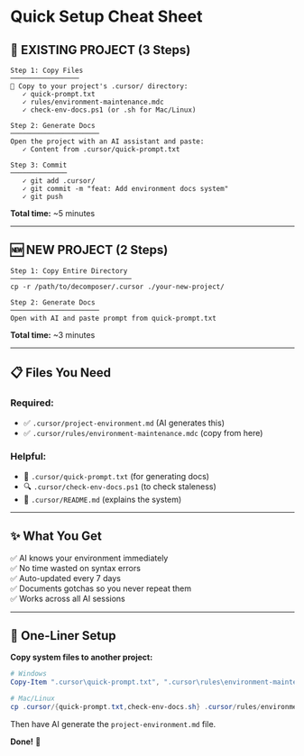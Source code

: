 # Quick Setup Cheat Sheet

## 🔧 EXISTING PROJECT (3 Steps)

```
Step 1: Copy Files
─────────────────
📁 Copy to your project's .cursor/ directory:
   ✓ quick-prompt.txt
   ✓ rules/environment-maintenance.mdc
   ✓ check-env-docs.ps1 (or .sh for Mac/Linux)

Step 2: Generate Docs
──────────────────────
Open the project with an AI assistant and paste:
   ✓ Content from .cursor/quick-prompt.txt

Step 3: Commit
──────────────
   ✓ git add .cursor/
   ✓ git commit -m "feat: Add environment docs system"
   ✓ git push
```

**Total time:** ~5 minutes

---

## 🆕 NEW PROJECT (2 Steps)

```
Step 1: Copy Entire Directory
──────────────────────────────
cp -r /path/to/decomposer/.cursor ./your-new-project/

Step 2: Generate Docs
──────────────────────
Open with AI and paste prompt from quick-prompt.txt
```

**Total time:** ~3 minutes

---

## 📋 Files You Need

### Required:
- ✅ `.cursor/project-environment.md` (AI generates this)
- ✅ `.cursor/rules/environment-maintenance.mdc` (copy from here)

### Helpful:
- 📄 `.cursor/quick-prompt.txt` (for generating docs)
- 🔍 `.cursor/check-env-docs.ps1` (to check staleness)
- 📖 `.cursor/README.md` (explains the system)

---

## ✨ What You Get

✅ AI knows your environment immediately  
✅ No time wasted on syntax errors  
✅ Auto-updated every 7 days  
✅ Documents gotchas so you never repeat them  
✅ Works across all AI sessions  

---

## 🚀 One-Liner Setup

**Copy system files to another project:**
```powershell
# Windows
Copy-Item ".cursor\quick-prompt.txt", ".cursor\rules\environment-maintenance.mdc", ".cursor\check-env-docs.ps1" -Destination "C:\path\to\other-project\.cursor\" -Force

# Mac/Linux
cp .cursor/{quick-prompt.txt,check-env-docs.sh} .cursor/rules/environment-maintenance.mdc /path/to/other-project/.cursor/
```

Then have AI generate the `project-environment.md` file.

**Done!** 🎉

